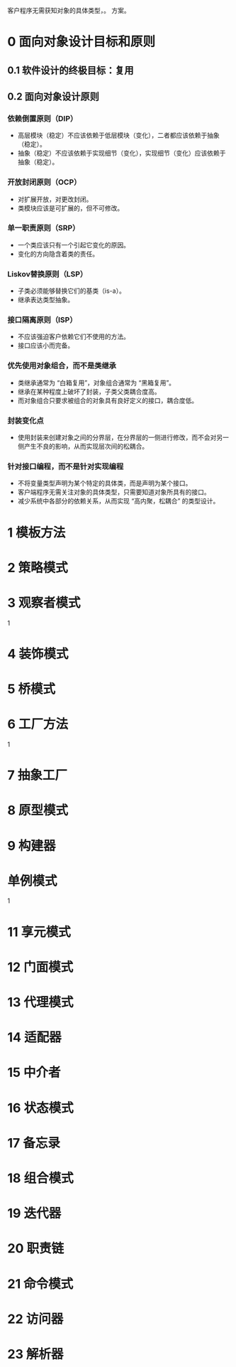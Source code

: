 
客户程序无需获知对象的具体类型，。
方案。

# 0 面向对象设计目标和原则

## 0.1 软件设计的终极目标：**复用**

## 0.2 面向对象设计原则

### 依赖倒置原则（DIP）
- 高层模块（稳定）不应该依赖于低层模块（变化），二者都应该依赖于抽象（稳定）。
- 抽象（稳定）不应该依赖于实现细节（变化），实现细节（变化）应该依赖于抽象（稳定）。

### 开放封闭原则（OCP）
- 对扩展开放，对更改封闭。
- 类模块应该是可扩展的，但不可修改。

### 单一职责原则（SRP）
- 一个类应该只有一个引起它变化的原因。 
- 变化的方向隐含着类的责任。

### Liskov替换原则（LSP）
- 子类必须能够替换它们的基类（is-a）。
- 继承表达类型抽象。

### 接口隔离原则（ISP）
- 不应该强迫客户依赖它们不使用的方法。
- 接口应该小而完备。

### 优先使用对象组合，而不是类继承
- 类继承通常为 “白箱复用”，对象组合通常为 “黑箱复用”。
- 继承在某种程度上破坏了封装，子类父类耦合度高。
- 而对象组合只要求被组合的对象具有良好定义的接口，耦合度低。

### 封装变化点
- 使用封装来创建对象之间的分界层，在分界层的一侧进行修改，而不会对另一侧产生不良的影响，从而实现层次间的松耦合。

### 针对接口编程，而不是针对实现编程
- 不将变量类型声明为某个特定的具体类，而是声明为某个接口。
- 客户端程序无需关注对象的具体类型，只需要知道对象所具有的接口。
- 减少系统中各部分的依赖关系，从而实现 “高内聚，松耦合” 的类型设计。

# 1 模板方法

# 2 策略模式

# 3 观察者模式

1

# 4 装饰模式

# 5 桥模式

# 6 工厂方法

1

# 7 抽象工厂

# 8 原型模式

# 9 构建器

# 单例模式

1

# 11 享元模式

# 12 门面模式

# 13 代理模式

# 14 适配器

# 15 中介者

# 16 状态模式

# 17 备忘录

# 18 组合模式

# 19 迭代器

# 20 职责链

# 21 命令模式

# 22 访问器

# 23 解析器